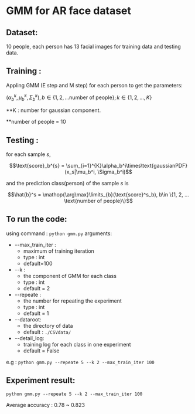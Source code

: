 # GMM for AR face dataset

## Dataset:
10 people, each person has 13 facial images for training data and testing data.

## Training :
Appling GMM (E step and M step) for each person to get the parameters:

$(\alpha_b^{k},\mu_b^{k}, \Sigma_{b}^{k}), b\in\{1, 2, ... \text{number of people}\}; k\in\{1, 2, ..., K\}$ 

**K : number for gaussian component.

**number of people = 10

## Testing :
for each sample $s,$

$$\text{score}_b^{s} = \sum_{i=1}^{K}\alpha_b^i\times\text{gaussianPDF}(x_s|\mu_b^i, \Sigma_b^i)$$

and the prediction class(person) of the sample $s$ is 

$$\hat{b}^s = \mathop{\arg\max}\limits_{b}(\text{score}^s_b), b\in \{1, 2, ... \text{number of people}\}$$

## To run the code:
using command : ```python gmm.py```
arguments:
- --max_train_iter : 
  - maximum of training iteration 
  - type : int
  - default=100
- --k : 
  - the component of GMM for each class
  - type : int
  - default = 2
- --repeate : 
  - the number for repeating the experiment
  - type : int
  - default = 1
- --dataroot:
  - the directory of data
  - default : ```./CSVdata/```
- --detail_log:
  - training log for each class in one experiment
  - default = False

e.g : ```python gmm.py --repeate 5 --k 2 --max_train_iter 100```

## Experiment result:
```python gmm.py --repeate 5 --k 2 --max_train_iter 100```

Average accuracy : 0.78 ~ 0.823